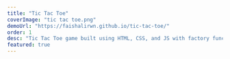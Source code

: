 ```yaml
---
title: "Tic Tac Toe"
coverImage: "tic tac toe.png"
demoUrl: "https://faishalirwn.github.io/tic-tac-toe/"
order: 1
desc: "Tic Tac Toe game built using HTML, CSS, and JS with factory functions and module patterns."
featured: true
---
```

